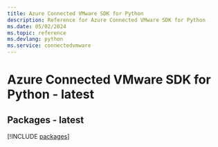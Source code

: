 ```yaml
---
title: Azure Connected VMware SDK for Python
description: Reference for Azure Connected VMware SDK for Python
ms.date: 05/02/2024
ms.topic: reference
ms.devlang: python
ms.service: connectedvmware
---
```

# Azure Connected VMware SDK for Python - latest
## Packages - latest
[!INCLUDE [packages](connected-vmware-index.md)]